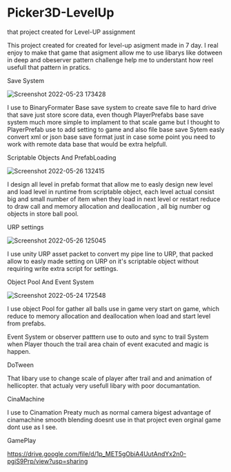 # Picker3D-LevelUp
that project created for Level-UP assignment 

This project created for created for level-up asigment made in 7 day. I real enjoy to make that game that asigment allow
me to use libarys like dotween in deep and obeserver pattern challenge help me to understant how reel usefull that pattern
in pratics.


Save System

![Screenshot 2022-05-23 173428](https://user-images.githubusercontent.com/60402673/170464954-99e2aede-b0c6-4683-873c-8bf6bdb534e6.png)

I use to BinaryFormater Base save system to create save file to hard drive that save just store score data,  even though PlayerPrefabs base save system much more simple
to implament to that scale game but I thought to PlayerPrefab use to add setting to game and also file base save Sytem easly convert xml or json base save format just
in case some point you need to work with remote data base that would be extra helpfull.

Scriptable Objects And PrefabLoading

![Screenshot 2022-05-26 132415](https://user-images.githubusercontent.com/60402673/170469712-4d758cc6-2a4e-4d8d-81fa-0fc6c29aa098.png)

I design all level in prefab format that allow me to easly design new level and load level in runtime from scriptable object, each level actual consist big and
small number of item when they load in next level or restart reduce to draw call and memory allocation and deallocation , all big number og objects in store ball
pool.

URP settings

![Screenshot 2022-05-26 125045](https://user-images.githubusercontent.com/60402673/170466354-00000fff-7cfe-4ec4-80e4-e099f369f91f.png)

I use unity URP asset packet to convert my pipe line to URP, that packed allow to easly made setting on URP on it's scriptable
object without requiring write extra script for settings.

Object Pool And Event System

![Screenshot 2022-05-24 172548](https://user-images.githubusercontent.com/60402673/170474114-cc5b87aa-75b4-4093-8367-9bf9b9420954.png)

I use object Pool for gather all balls use in game very start on game, which reduce to memory allocation and deallocation
when load and start level from prefabs.

Event System or observer patttern use to outo and sync to trail System when Player thouch the trail area chain of event exacuted
and magic is happen.

DoTween

That libary use to change scale of player after trail and and animation of hellicopter. that actualy very usefull libary with poor
documantation.

CinaMachine

I use to Cinamation Preaty much as normal camera bigest advantage of cinamachine smooth blending doesnt use in that project
even orginal game dont use as  I see.

GamePlay

https://drive.google.com/file/d/1p_MET5gObiA4UutAndYx2n0-pgiS9Prp/view?usp=sharing
